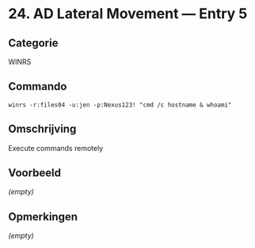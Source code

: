 # 24. AD Lateral Movement — Entry 5

## Categorie

WINRS

## Commando

```
winrs -r:files04 -u:jen -p:Nexus123! "cmd /c hostname & whoami"
```

## Omschrijving

Execute commands remotely

## Voorbeeld

_(empty)_

## Opmerkingen

_(empty)_

